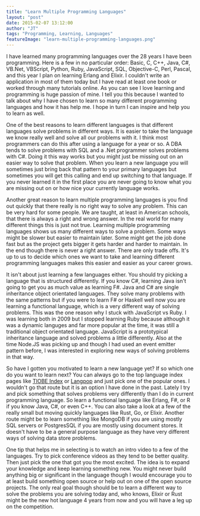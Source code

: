 ```yaml
---
title: "Learn Multiple Programming Languages"
layout: "post"
date: 2015-02-07 13:12:00
author: "JT"
tags: "Programming, Learning, Languages"
featureImage: "learn-multiple-programming-languages.png"
---
```

I have learned many programming languages over the 28 years I have been programming. Here is a few in no particular order: Basic, C, C++, Java, C#, VB.Net, VBScript, Python, Ruby, JavaScript, SQL, Objective-C, Perl, Pascal, and this year I plan on learning Erlang and Elixir. I couldn't write an application in most of them today but I have read at least one book or worked through many tutorials online. As you can see I love learning and programming is huge passion of mine. I tell you this because I wanted to talk about why I have chosen to learn so many different programming languages and how it has help me. I hope in turn I can inspire and help you to learn as well.

One of the best reasons to learn different languages is that different languages solve problems in different ways. It is easier to take the language we know really well and solve all our problems with it. I think most programmers can do this after using a language for a year or so. A DBA tends to solve problems with SQL and a .Net programmer solves problems with C#. Doing it this way works but you might just be missing out on an easier way to solve that problem. When you learn a new language you will sometimes just bring back that pattern to your primary languages but sometimes you will get this calling and end up switching to that language. If you never learned it in the first place you are never going to know what you are missing out on or how nice your currently language works.

Another great reason to learn multiple programming languages is you find out quickly that there really is no right way to solve any problem. This can be very hard for some people. We are taught, at least in American schools, that there is always a right and wrong answer. In the real world for many different things this is just not true. Learning multiple programming languages shows us many different ways to solve a problem. Some ways might be slower but easier to maintain later. Some might get the job done fast but as the project gets bigger it gets harder and harder to maintain. In the end though there is never a right answer. There are only trade offs. It's up to us to decide which ones we want to take and learning different programming languages makes this easier and easier as your career grows.

It isn't about just learning a few languages either. You should try picking a language that is structured differently. If you know C#, learning Java isn't going to get you as much value as learning F#. Java and C# are single inheritance object orientated languages. They solve many problems with the same patterns but if you were to learn F# or Haskell well now you are learning a functional language, which is a very different way of solving problems. This was the one reason why I stuck with JavaScript vs Ruby. I was learning both in 2009 but I stopped learning Ruby because although it was a dynamic languges and far more popular at the time, it was still a traditional object orientated language. JavaScript is a prototypical inheritance language and solved problems a little differently. Also at the time Node.JS was picking up and though I had used an event emitter pattern before, I was interested in exploring new ways of solving problems in that way.

So have I gotten you motivated to learn a new language yet? If so which one do you want to learn next? You can always go to the top language index pages like [TIOBE Index](http://www.tiobe.com/index.php/content/paperinfo/tpci/index.html) or [Langpop](http://langpop.com/) and just pick one of the popular ones. I wouldn't go that route but it is an option I have done in the past. Lately I try and pick something that solves problems very differently than I do in current programming language. So learn a functional language like Erlang, F#, or R if you know Java, C#, or even C++. You can also take a look at a few of the really small but moving quickly languages like Rust, Go, or Elixir. Another route might be to learn something like MongoDB if you are using mostly SQL servers or PostgresSQL if you are mostly using document stores. It doesn't have to be a general purpose language as they have very different ways of solving data store problems.

One tip that helps me in selecting is to watch an intro video to a few of the languages. Try to pick conference videos as they tend to be better quality. Then just pick the one that got you the most excited. The idea is to expand your knowledge and keep learning something new. You might never build anything big or significant in the language though I would encourage you to at least build something open source or help out on one of the open source projects. The only real goal though should be to learn a different way to solve the problems you are solving today and, who knows, Elixir or Rust might be the new hot language 4 years from now and you will have a leg up on the competition.
